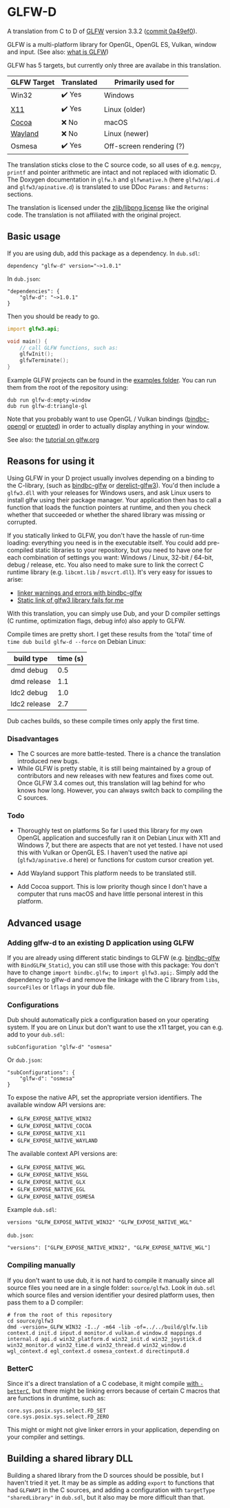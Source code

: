 # GLFW-D
A translation from C to D of [GLFW](https://github.com/glfw/glfw) version 3.3.2 ([commit 0a49ef0](https://github.com/glfw/glfw/commit/0a49ef0a00baa3ab520ddc452f0e3b1e099c5589)).

GLFW is a multi-platform library for OpenGL, OpenGL ES, Vulkan, window and input.
(See also: [what is GLFW](https://www.glfw.org/faq.html#11---what-is-glfw))

GLFW has 5 targets, but currently only three are availabe in this translation.

| GLFW Target                                                                    | Translated | Primarily used for       |
|--------------------------------------------------------------------------------|------------|--------------------------|
| Win32                                                                          | ✔️ Yes     | Windows                  |
| [X11](https://en.wikipedia.org/wiki/X_Window_System)                           | ✔️ Yes     | Linux (older)            |
| [Cocoa](https://en.wikipedia.org/wiki/Cocoa_(API))                             | ❌ No       | macOS                    |
| [Wayland](https://en.wikipedia.org/wiki/Wayland_%28display_server_protocol%29) | ❌ No       | Linux (newer)            |
| Osmesa                                                                         | ✔️ Yes     | Off-screen rendering (?) |

The translation sticks close to the C source code, so all uses of e.g. `memcpy`, `printf` and pointer arithmetic are intact and not replaced with idiomatic D.
The Doxygen documentation in `glfw.h` and `glfwnative.h` (here `glfw3/api.d` and `glfw3/apinative.d`) is translated to use DDoc `Params:` and `Returns:` sections.

The translation is licensed under the [zlib/libpng license](http://www.glfw.org/license.html) like the original code.
The translation is not affiliated with the original project.

## Basic usage

If you are using dub, add this package as a dependency.
In `dub.sdl`:
```
dependency "glfw-d" version="~>1.0.1"
```
In `dub.json`:
```
"dependencies": {
	"glfw-d": "~>1.0.1"
}
```

Then you should be ready to go.
```D
import glfw3.api;

void main() {
	// call GLFW functions, such as:
	glfwInit();
	glfwTerminate();
}
```
Example GLFW projects can be found in the [examples folder](https://github.com/dkorpel/glfw-d/tree/master/examples/).
You can run them from the root of the repository using:
```
dub run glfw-d:empty-window
dub run glfw-d:triangle-gl
```
Note that you probably want to use OpenGL / Vulkan bindings ([bindbc-opengl](https://code.dlang.org/packages/bindbc-opengl) or [erupted](https://code.dlang.org/packages/erupted)) in order to actually display anything in your window.

See also: the [tutorial on glfw.org](https://www.glfw.org/docs/latest/quick.html)

## Reasons for using it
Using GLFW in your D project usually involves depending on a binding to the C-library, (such as [bindbc-glfw](https://github.com/BindBC/bindbc-glfw) or [derelict-glfw3](https://github.com/DerelictOrg/DerelictGLFW3)).
You'd then include a `glfw3.dll` with your releases for Windows users, and ask Linux users to install glfw using their package manager.
Your application then has to call a function that loads the function pointers at runtime, and then you check whether that succeeded or whether the shared library was missing or corrupted.

If you statically linked to GLFW, you don't have the hassle of run-time loading: everything you need is in the executable itself.
You could add pre-compiled static libraries to your repository, but you need to have one for each combination of settings you want: Windows / Linux, 32-bit / 64-bit, debug / release, etc.
You also need to make sure to link the correct C runtime library (e.g. `libcmt.lib` / `msvcrt.dll`).
It's very easy for issues to arise:
- [linker warnings and errors with bindbc-glfw](https://forum.dlang.org/post/sfihgdqopuwkqsvpsvos@forum.dlang.org)
- [Static link of glfw3 library fails for me](https://forum.dlang.org/post/vhttrhodifisvtgsrizz@forum.dlang.org)

With this translation, you can simply use Dub, and your D compiler settings (C runtime, optimization flags, debug info) also apply to GLFW.

Compile times are pretty short.
I get these results from the 'total' time of `time dub build glfw-d --force` on Debian Linux:

| build type   | time (s) |
|--------------|----------|
| dmd debug    | 0.5      |
| dmd release  | 1.1      |
| ldc2 debug   | 1.0      |
| ldc2 release | 2.7      |

Dub caches builds, so these compile times only apply the first time.

### Disadvantages
- The C sources are more battle-tested.
There is a chance the translation introduced new bugs.
- While GLFW is pretty stable, it is still being maintained by a group of contributors and new releases with new features and fixes come out.
Once GLFW 3.4 comes out, this translation will lag behind for who knows how long.
However, you can always switch back to compiling the C sources.

### Todo
- Thoroughly test on platforms
So far I used this library for my own OpenGL application and succesfully ran it on Debian Linux with X11 and Windows 7, but there are aspects that are not yet tested.
I have not used this with Vulkan or OpenGL ES.
I haven't used the native api (`glfw3/apinative.d` here) or functions for custom cursor creation yet.

- Add Wayland support
This platform needs to be translated still.

- Add Cocoa support.
This is low priority though since I don't have a computer that runs macOS and have little personal interest in this platform.

## Advanced usage

### Adding glfw-d to an existing D application using GLFW
If you are already using different static bindings to GLFW (e.g. [bindbc-glfw](https://code.dlang.org/packages/bindbc-glfw) with `BindGLFW_Static`), you can still use those with this package:
You don't have to change `import bindbc.glfw;` to `import glfw3.api;`.
Simply add the dependency to glfw-d and remove the linkage with the C library from `libs`, `sourceFiles` or `lflags` in your dub file.

### Configurations
Dub should automatically pick a configuration based on your operating system.
If you are on Linux but don't want to use the x11 target, you can e.g. add to your `dub.sdl`:
```
subConfiguration "glfw-d" "osmesa"
```
Or `dub.json`:
```
"subConfigurations": {
	"glfw-d": "osmesa"
}
```

To expose the native API, set the appropriate version identifiers.
The available window API versions are:
- `GLFW_EXPOSE_NATIVE_WIN32`
- `GLFW_EXPOSE_NATIVE_COCOA`
- `GLFW_EXPOSE_NATIVE_X11`
- `GLFW_EXPOSE_NATIVE_WAYLAND`

The available context API versions are:
- `GLFW_EXPOSE_NATIVE_WGL`
- `GLFW_EXPOSE_NATIVE_NSGL`
- `GLFW_EXPOSE_NATIVE_GLX`
- `GLFW_EXPOSE_NATIVE_EGL`
- `GLFW_EXPOSE_NATIVE_OSMESA`

Example `dub.sdl`:
```
versions "GLFW_EXPOSE_NATIVE_WIN32" "GLFW_EXPOSE_NATIVE_WGL"
```

`dub.json`:
```
"versions": ["GLFW_EXPOSE_NATIVE_WIN32", "GLFW_EXPOSE_NATIVE_WGL"]
```

### Compiling manually
If you don't want to use dub, it is not hard to compile it manually since all source files you need are in a single folder: `source/glfw3`.
Look in `dub.sdl` which source files and version identifier your desired platform uses, then pass them to a D compiler:
```
# from the root of this repository
cd source/glfw3
dmd -version=_GLFW_WIN32 -I../ -m64 -lib -of=../../build/glfw.lib context.d init.d input.d monitor.d vulkan.d window.d mappings.d internal.d api.d win32_platform.d win32_init.d win32_joystick.d win32_monitor.d win32_time.d win32_thread.d win32_window.d wgl_context.d egl_context.d osmesa_context.d directinput8.d
```

### BetterC
Since it's a direct translation of a C codebase, it might compile [with `-betterC`](https://dlang.org/spec/betterc.html), but there might be linking errors because of certain C macros that are functions in druntime, such as:
```
core.sys.posix.sys.select.FD_SET
core.sys.posix.sys.select.FD_ZERO
```
This might or might not give linker errors in your application, depending on your compiler and settings.

## Building a shared library DLL
Building a shared library from the D sources should be possible, but I haven't tried it yet.
It may be as simple as adding `export` to functions that had `GLFWAPI` in the C sources, and adding a configuration with `targetType "sharedLibrary"` in `dub.sdl`,
but it also may be more difficult than that.
